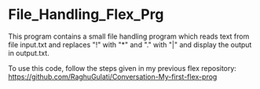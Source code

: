# File_Handling_Flex_Prg
This program contains a small file handling program which reads text from file input.txt and replaces "!" with "*" and "." with "|" and display the output in output.txt.

To use this code, follow the steps given in my previous flex repository:
https://github.com/RaghuGulati/Conversation-My-first-flex-prog
